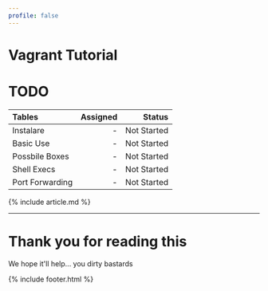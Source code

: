 ```yaml
---
profile: false
---
```


# Vagrant Tutorial

# TODO

| Tables        | Assigned      | Status  |
|:------------- | -------------:| -------:|
| Instalare | - | Not Started |
| Basic Use | - | Not Started |
| Possbile Boxes | - | Not Started |
| Shell Execs | - | Not Started |
| Port Forwarding | - | Not Started |

<div id="toc-top" class="toc"></div>

{% include article.md %}

<div id="toc-bottom" class="toc"></div>

---

# Thank you for reading this

We hope it'll help... you dirty bastards

{% include footer.html %}
